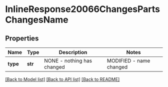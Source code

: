 # InlineResponse20066ChangesPartsChangesName

## Properties
Name | Type | Description | Notes
------------ | ------------- | ------------- | -------------
**type** | **str** | NONE - nothing has             changed|MODIFIED - name changed | [optional] 

[[Back to Model list]](../README.md#documentation-for-models) [[Back to API list]](../README.md#documentation-for-api-endpoints) [[Back to README]](../README.md)


